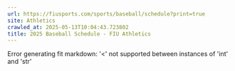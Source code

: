 ```yaml
---
url: https://fiusports.com/sports/baseball/schedule?print=true
site: Athletics
crawled_at: 2025-05-13T10:04:43.723802
title: 2025 Baseball Schedule - FIU Athletics
---
```


Error generating fit markdown: '<' not supported between instances of 'int' and 'str'